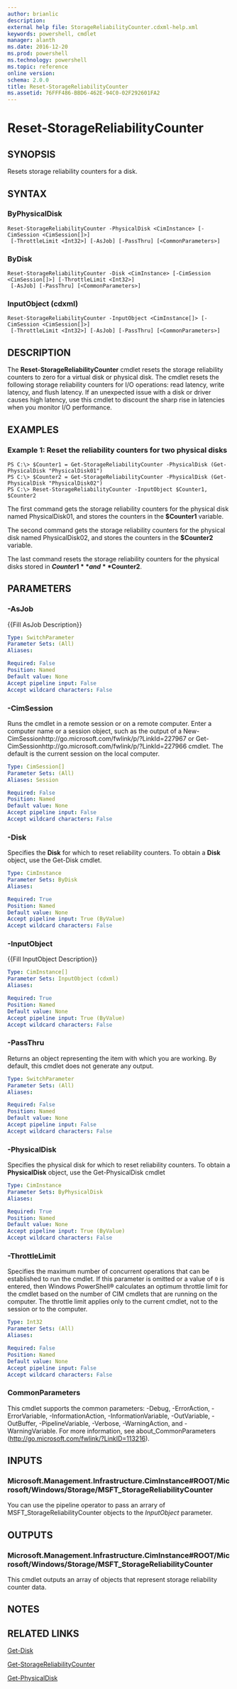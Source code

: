 ```yaml
---
author: brianlic
description: 
external help file: StorageReliabilityCounter.cdxml-help.xml
keywords: powershell, cmdlet
manager: alanth
ms.date: 2016-12-20
ms.prod: powershell
ms.technology: powershell
ms.topic: reference
online version: 
schema: 2.0.0
title: Reset-StorageReliabilityCounter
ms.assetid: 76FFF486-BBD6-462E-94C0-02F292601FA2
---
```


# Reset-StorageReliabilityCounter

## SYNOPSIS
Resets storage reliability counters for a disk.

## SYNTAX

### ByPhysicalDisk
```
Reset-StorageReliabilityCounter -PhysicalDisk <CimInstance> [-CimSession <CimSession[]>]
 [-ThrottleLimit <Int32>] [-AsJob] [-PassThru] [<CommonParameters>]
```

### ByDisk
```
Reset-StorageReliabilityCounter -Disk <CimInstance> [-CimSession <CimSession[]>] [-ThrottleLimit <Int32>]
 [-AsJob] [-PassThru] [<CommonParameters>]
```

### InputObject (cdxml)
```
Reset-StorageReliabilityCounter -InputObject <CimInstance[]> [-CimSession <CimSession[]>]
 [-ThrottleLimit <Int32>] [-AsJob] [-PassThru] [<CommonParameters>]
```

## DESCRIPTION
The **Reset-StorageReliabilityCounter** cmdlet resets the storage reliability counters to zero for a virtual disk or physical disk.
The cmdlet resets the following storage reliability counters for I/O operations: read latency, write latency, and flush latency.
If an unexpected issue with a disk or driver causes high latency, use this cmdlet to discount the sharp rise in latencies when you monitor I/O performance.

## EXAMPLES

### Example 1: Reset the reliability counters for two physical disks
```
PS C:\> $Counter1 = Get-StorageReliabilityCounter -PhysicalDisk (Get-PhysicalDisk "PhysicalDisk01")
PS C:\> $Counter2 = Get-StorageReliabilityCounter -PhysicalDisk (Get-PhysicalDisk "PhysicalDisk02")
PS C:\> Reset-StorageReliabilityCounter -InputObject $Counter1, $Counter2
```

The first command gets the storage reliability counters for the physical disk named PhysicalDisk01, and stores the counters in the **$Counter1** variable.

The second command gets the storage reliability counters for the physical disk named PhysicalDisk02, and stores the counters in the **$Counter2** variable.

The last command resets the storage reliability counters for the physical disks stored in **$Counter1** and **$Counter2**.

## PARAMETERS

### -AsJob
{{Fill AsJob Description}}

```yaml
Type: SwitchParameter
Parameter Sets: (All)
Aliases: 

Required: False
Position: Named
Default value: None
Accept pipeline input: False
Accept wildcard characters: False
```

### -CimSession
Runs the cmdlet in a remote session or on a remote computer.
Enter a computer name or a session object, such as the output of a New-CimSessionhttp://go.microsoft.com/fwlink/p/?LinkId=227967 or Get-CimSessionhttp://go.microsoft.com/fwlink/p/?LinkId=227966 cmdlet.
The default is the current session on the local computer.

```yaml
Type: CimSession[]
Parameter Sets: (All)
Aliases: Session

Required: False
Position: Named
Default value: None
Accept pipeline input: False
Accept wildcard characters: False
```

### -Disk
Specifies the **Disk** for which to reset reliability counters.
To obtain a **Disk** object, use the Get-Disk cmdlet.

```yaml
Type: CimInstance
Parameter Sets: ByDisk
Aliases: 

Required: True
Position: Named
Default value: None
Accept pipeline input: True (ByValue)
Accept wildcard characters: False
```

### -InputObject
{{Fill InputObject Description}}

```yaml
Type: CimInstance[]
Parameter Sets: InputObject (cdxml)
Aliases: 

Required: True
Position: Named
Default value: None
Accept pipeline input: True (ByValue)
Accept wildcard characters: False
```

### -PassThru
Returns an object representing the item with which you are working.
By default, this cmdlet does not generate any output.

```yaml
Type: SwitchParameter
Parameter Sets: (All)
Aliases: 

Required: False
Position: Named
Default value: None
Accept pipeline input: False
Accept wildcard characters: False
```

### -PhysicalDisk
Specifies the physical disk for which to reset reliability counters.
To obtain a **PhysicalDisk** object, use the Get-PhysicalDisk cmdlet

```yaml
Type: CimInstance
Parameter Sets: ByPhysicalDisk
Aliases: 

Required: True
Position: Named
Default value: None
Accept pipeline input: True (ByValue)
Accept wildcard characters: False
```

### -ThrottleLimit
Specifies the maximum number of concurrent operations that can be established to run the cmdlet.
If this parameter is omitted or a value of `0` is entered, then Windows PowerShell® calculates an optimum throttle limit for the cmdlet based on the number of CIM cmdlets that are running on the computer.
The throttle limit applies only to the current cmdlet, not to the session or to the computer.

```yaml
Type: Int32
Parameter Sets: (All)
Aliases: 

Required: False
Position: Named
Default value: None
Accept pipeline input: False
Accept wildcard characters: False
```

### CommonParameters
This cmdlet supports the common parameters: -Debug, -ErrorAction, -ErrorVariable, -InformationAction, -InformationVariable, -OutVariable, -OutBuffer, -PipelineVariable, -Verbose, -WarningAction, and -WarningVariable. For more information, see about_CommonParameters (http://go.microsoft.com/fwlink/?LinkID=113216).

## INPUTS

### Microsoft.Management.Infrastructure.CimInstance#ROOT/Microsoft/Windows/Storage/MSFT_StorageReliabilityCounter
You can use the pipeline operator to pass an arrary of MSFT_StorageReliabilityCounter objects to the *InputObject* parameter.

## OUTPUTS

### Microsoft.Management.Infrastructure.CimInstance#ROOT/Microsoft/Windows/Storage/MSFT_StorageReliabilityCounter
This cmdlet outputs an array of objects that represent storage reliability counter data.

## NOTES

## RELATED LINKS

[Get-Disk](./Get-Disk.md)

[Get-StorageReliabilityCounter](./Get-StorageReliabilityCounter.md)

[Get-PhysicalDisk](./Get-PhysicalDisk.md)

